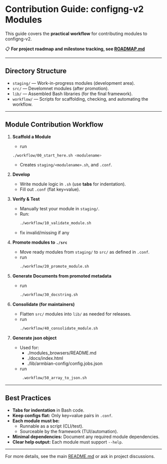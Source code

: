 # Contribution Guide: configng-v2 Modules

This guide covers the **practical workflow** for contributing modules to configng-v2.  

📋 **For project roadmap and milestone tracking, see [ROADMAP.md](../ROADMAP.md)**  

---

## Directory Structure

- `staging/` — Work-in-progress modules (development area).
- `src/` — Develomnet modules (after promotion).
- `lib/` — Assembled Bash libraries (for the final framework).
- `workflow/` — Scripts for scaffolding, checking, and automating the workflow.

---

## Module Contribution Workflow

1. **Scaffold a Module**
   - run
   ```sh
   ./workflow/00_start_here.sh <modulename>
   ```
   - Creates `staging/<modulename>.sh`, and `.conf`.

3. **Develop**
   - Write module logic in `.sh` (use **tabs** for indentation).
   - Fill out `.conf` (flat key=value).

4. **Verify & Test**
   - Manually test your module in `staging/`.
   - Run:
     ```sh
     ./workflow/10_validate_module.sh
     ```
   - fix invalid/missing if any
     
5. **Promote modules to `./src`**
   - Move ready modules from `staging/` to `src/` as defined in `.conf`.
   - run
     ```sh
     ./workflow/20_promote_module.sh
     ```
6. **Generate Documents from promoted metadata**
   - run
     ```sh
     ./workflow/30_docstring.sh
     ```
7. **Consolidate (for maintainers)**
   - Flatten `src/` modules into `lib/` as needed for releases.
   - run
     ```sh
     ./workflow/40_consolidate_module.sh
     ```
8. **Generate json object**
   - Used for:
      - ./modules_browsers/README.md
      - ./docs/index.html
      - ./lib/armbian-config/config.jobs.json
   - run
     ```sh
      .workflow/50_array_to_json.sh
     ```
---

## Best Practices

- **Tabs for indentation** in Bash code.
- **Keep configs flat:** Only key=value pairs in `.conf`.
- **Each module must be:**
  - Runnable as a script (CLI/test).
  - Sourceable by the framework (TUI/automation).
- **Minimal dependencies:** Document any required module dependencies.
- **Clear help output:** Each module must support `--help`.

---

For more details, see the main [README.md](../README.md) or ask in project discussions.
